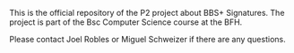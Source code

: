 This is the official repository of the P2 project about BBS+ Signatures.
The project is part of the Bsc Computer Science course at the BFH.

Please contact Joel Robles or Miguel Schweizer if there are any questions.

